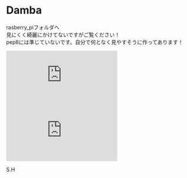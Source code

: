 # Damba

rasberry_piフォルダへ  
見にくく綺麗にかけてないですがご覧ください！  
pep8には準じていないです。自分で何となく見やすそうに作ってあります！  

![circuit_diagram](https://www.unic.or.jp/files/sdg_icon_03_ja_2.pdf)
![circuit_diagram](https://www.unic.or.jp/files/sdg_icon_09_ja_2.pdf)

S.H
